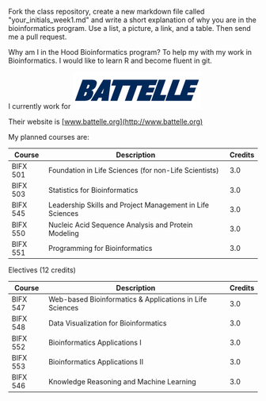 Fork the class repository, create a new markdown file called "your_initials_week1.md" and write a short explanation of why
you are in the bioinformatics program. 
Use a list, a picture, a link, and a table. Then send me a pull request.

Why am I in the Hood Bioinformatics program?  To help my with my work in Bioinformatics.  I would like to learn R and become fluent in git.

I currently work for 
![Battelle](/battelle.logo.png )
 
Their website is [www.battelle.org](http://www.battelle.org)

My planned courses are:

Course | Description | Credits
--------- | ------------------------------------------------------------- | ----
BIFX 501|Foundation in Life Sciences (for non-Life Scientists)|3.0
BIFX 503|Statistics for Bioinformatics|3.0
BIFX 545|Leadership Skills and Project Management in Life Sciences|3.0
BIFX 550|Nucleic Acid Sequence Analysis and Protein Modeling|3.0
BIFX 551|Programming for Bioinformatics|3.0

Electives (12 credits)

Course|Description|Credits
---------|-------------------------------------------------------------|----
BIFX 547|Web-based Bioinformatics & Applications in Life Sciences|3.0
BIFX 548|Data Visualization for Bioinformatics|3.0
BIFX 552|Bioinformatics Applications I|3.0
BIFX 553|Bioinformatics Applications II	|3.0
BIFX 546|Knowledge Reasoning and Machine Learning|3.0
